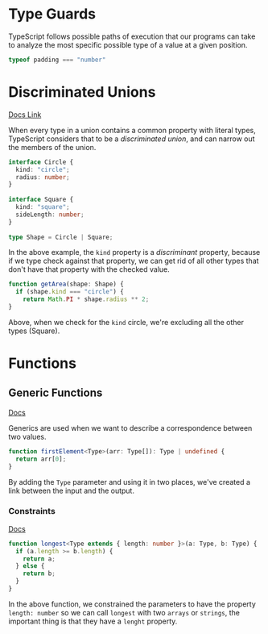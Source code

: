 # Type Guards

TypeScript follows possible paths of execution that our programs can take to analyze the most specific possible type of a value at a given position.

```ts
typeof padding === "number"
```

# Discriminated Unions

[Docs Link](https://www.typescriptlang.org/docs/handbook/2/narrowing.html#discriminated-unions)

When every type in a union contains a common property with literal types, TypeScript considers that to be a _discriminated union_, and can narrow out the members of the union.

```ts
interface Circle {
  kind: "circle";
  radius: number;
}
 
interface Square {
  kind: "square";
  sideLength: number;
}
 
type Shape = Circle | Square;
```

In the above example, the `kind` property is a *discriminant* property, because if we type check against that property, we can get rid of all other types that don't have that property with the checked value.

```ts
function getArea(shape: Shape) {
  if (shape.kind === "circle") {
    return Math.PI * shape.radius ** 2;
}
```

Above, when we check for the `kind` circle, we're excluding all the other types (Square).

# Functions

## Generic Functions

[Docs](https://www.typescriptlang.org/docs/handbook/2/functions.html#generic-functions)

Generics are used when we want to describe a correspondence between two values.
```ts
function firstElement<Type>(arr: Type[]): Type | undefined {
  return arr[0];
}
```
By adding the `Type` parameter and using it in two places, we've created a link between the input and the output.

### Constraints
[Docs](https://www.typescriptlang.org/docs/handbook/2/functions.html#constraints)

```ts
function longest<Type extends { length: number }>(a: Type, b: Type) {
  if (a.length >= b.length) {
    return a;
  } else {
    return b;
  }
}
```

In the above function, we constrained the parameters to have the property `length: number` so we can call `longest` with two `arrays`  or `strings`, the important thing is that they have a `lenght` property.

